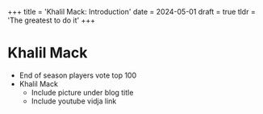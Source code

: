 +++
title = 'Khalil Mack: Introduction'
date = 2024-05-01
draft = true
tldr = 'The greatest to do it'
+++

# Khalil Mack
- End of season players vote top 100
- Khalil Mack
    - Include picture under blog title
    - Include youtube vidja link